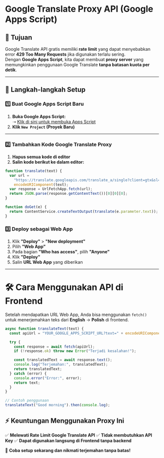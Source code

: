 # Google Translate Proxy API (Google Apps Script)

## 📌 Tujuan

Google Translate API gratis memiliki **rate limit** yang dapat menyebabkan error **429 Too Many Requests** jika digunakan terlalu sering.  
Dengan **Google Apps Script**, kita dapat membuat **proxy server** yang memungkinkan penggunaan Google Translate **tanpa batasan kuota per detik**.

---

## 🚀 **Langkah-langkah Setup**

### **1️⃣ Buat Google Apps Script Baru**

1. **Buka Google Apps Script:**  
   ➝ [Klik di sini untuk membuka Apps Script](https://script.google.com)
2. **Klik `New Project` (Proyek Baru)**

---

### **2️⃣ Tambahkan Kode Google Translate Proxy**

1. **Hapus semua kode di editor**
2. **Salin kode berikut ke dalam editor:**

```javascript
function translate(text) {
  var url =
    "https://translate.googleapis.com/translate_a/single?client=gtx&sl=en&tl=pl&dt=t&q=" +
    encodeURIComponent(text);
  var response = UrlFetchApp.fetch(url);
  return JSON.parse(response.getContentText())[0][0][0];
}

function doGet(e) {
  return ContentService.createTextOutput(translate(e.parameter.text));
}
```

### **3️⃣ Deploy sebagai Web App**

1. Klik **"Deploy"** > **"New deployment"**
2. Pilih **"Web App"**
3. Pada bagian **"Who has access"**, pilih **"Anyone"**
4. Klik **"Deploy"**
5. Salin **URL Web App** yang diberikan

---

# 🛠️ **Cara Menggunakan API di Frontend**

Setelah mendapatkan URL Web App, Anda bisa menggunakan `fetch()` untuk menerjemahkan teks dari **English** → **Polish** di frontend.

```javascript
async function translateText(text) {
  const apiUrl = "YOUR_GOOGLE_APPS_SCRIPT_URL?text=" + encodeURIComponent(text);

  try {
    const response = await fetch(apiUrl);
    if (!response.ok) throw new Error("Terjadi kesalahan!");

    const translatedText = await response.text();
    console.log("Terjemahan:", translatedText);
    return translatedText;
  } catch (error) {
    console.error("Error:", error);
    return text;
  }
}

// Contoh penggunaan
translateText("Good morning").then(console.log);
```

## ⚡ **Keuntungan Menggunakan Proxy Ini**

✅ **Melewati Rate Limit Google Translate API**
✅ **Tidak membutuhkan API Key**
✅ **Dapat digunakan langsung di Frontend tanpa backend**

🚀 **Coba setup sekarang dan nikmati terjemahan tanpa batas!**
